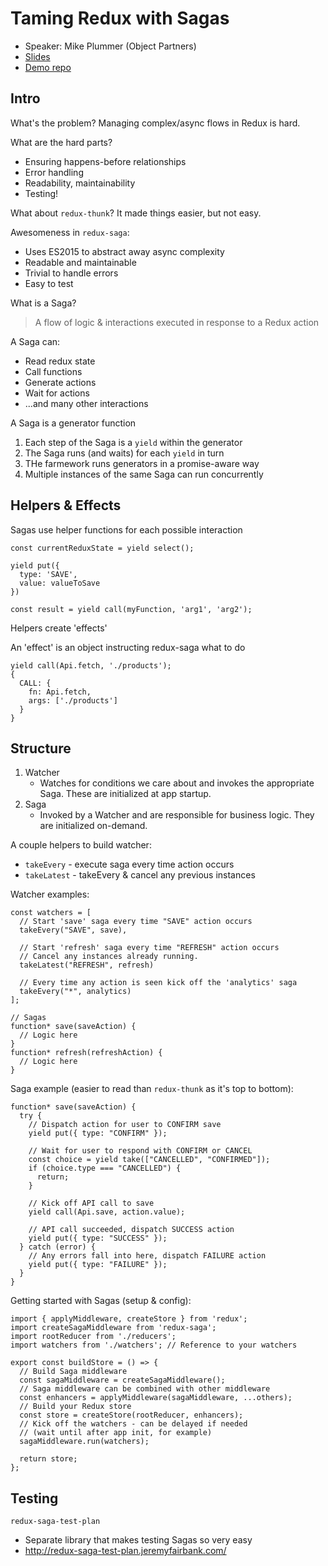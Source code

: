 # Taming Redux with Sagas
- Speaker: Mike Plummer (Object Partners)
- [Slides](https://mike-plummer.github.io/redux-sagas-presentation)
- [Demo repo](https://github.com/mike-plummer/hangman)

## Intro

What's the problem? Managing complex/async flows in Redux is hard.

What are the hard parts?
- Ensuring happens-before relationships
- Error handling
- Readability, maintainability
- Testing!

What about `redux-thunk`? It made things easier, but not easy.

Awesomeness in `redux-saga`:
- Uses ES2015 to abstract away async complexity
- Readable and maintainable
- Trivial to handle errors
- Easy to test

What is a Saga?
> A flow of logic & interactions executed in response to a Redux action

A Saga can:
- Read redux state
- Call functions
- Generate actions
- Wait for actions
- ...and many other interactions

A Saga is a generator function
1. Each step of the Saga is a `yield` within the generator
2. The Saga runs (and waits) for each `yield` in turn
3. THe farmework runs generators in a promise-aware way
4. Multiple instances of the same Saga can run concurrently

## Helpers & Effects

Sagas use helper functions for each possible interaction

    const currentReduxState = yield select();

    yield put({
      type: 'SAVE',
      value: valueToSave
    })

    const result = yield call(myFunction, 'arg1', 'arg2');

Helpers create 'effects'

An 'effect' is an object instructing redux-saga what to do

    yield call(Api.fetch, './products');
    {
      CALL: {
        fn: Api.fetch,
        args: ['./products']
      }
    }

## Structure

1. Watcher
    - Watches for conditions we care about and invokes the appropriate Saga. These are initialized at app startup.
2. Saga
    - Invoked by a Watcher and are responsible for business logic. They are initialized on-demand.

A couple helpers to build watcher:
- `takeEvery` - execute saga every time action occurs
- `takeLatest` - takeEvery & cancel any previous instances

Watcher examples:

    const watchers = [
      // Start 'save' saga every time "SAVE" action occurs
      takeEvery("SAVE", save),

      // Start 'refresh' saga every time "REFRESH" action occurs
      // Cancel any instances already running.
      takeLatest("REFRESH", refresh)

      // Every time any action is seen kick off the 'analytics' saga
      takeEvery("*", analytics)
    ];

    // Sagas
    function* save(saveAction) {
      // Logic here
    }
    function* refresh(refreshAction) {
      // Logic here
    }

Saga example (easier to read than `redux-thunk` as it's top to bottom):

    function* save(saveAction) {
      try {
        // Dispatch action for user to CONFIRM save
        yield put({ type: "CONFIRM" });

        // Wait for user to respond with CONFIRM or CANCEL
        const choice = yield take(["CANCELLED", "CONFIRMED"]);
        if (choice.type === "CANCELLED") {
          return;
        }

        // Kick off API call to save
        yield call(Api.save, action.value);

        // API call succeeded, dispatch SUCCESS action
        yield put({ type: "SUCCESS" });
      } catch (error) {
        // Any errors fall into here, dispatch FAILURE action
        yield put({ type: "FAILURE" });
      }
    }

Getting started with Sagas (setup & config):

    import { applyMiddleware, createStore } from 'redux';
    import createSagaMiddleware from 'redux-saga';
    import rootReducer from './reducers';
    import watchers from './watchers'; // Reference to your watchers

    export const buildStore = () => {
      // Build Saga middleware
      const sagaMiddleware = createSagaMiddleware();
      // Saga middleware can be combined with other middleware
      const enhancers = applyMiddleware(sagaMiddleware, ...others);
      // Build your Redux store
      const store = createStore(rootReducer, enhancers);
      // Kick off the watchers - can be delayed if needed
      // (wait until after app init, for example)
      sagaMiddleware.run(watchers);

      return store;
    };

## Testing

`redux-saga-test-plan`
- Separate library that makes testing Sagas so very easy
- http://redux-saga-test-plan.jeremyfairbank.com/

